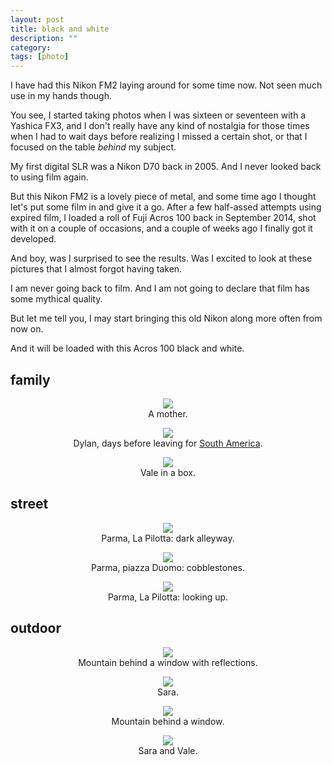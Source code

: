 ```yaml
---
layout: post
title: black and white
description: ""
category:
tags: [photo]
---
```


I have had this Nikon FM2 laying around for some time now. Not seen much use in my hands though.

You see, I started taking photos when I was sixteen or seventeen with a Yashica FX3, and I don't really have any kind of nostalgia for those times when I had to wait days before realizing I missed a certain shot, or that I focused on the table _behind_ my subject.

My first digital SLR was a Nikon D70 back in 2005. And I never looked back to using film again.

But this Nikon FM2 is a lovely piece of metal, and some time ago I thought let's put some film in and give it a go. After a few half-assed attempts using expired film, I loaded a roll of Fuji Acros 100 back in September 2014, shot with it on a couple of occasions, and a couple of weeks ago I finally got it developed.

And boy, was I surprised to see the results. Was I excited to look at these pictures that I almost forgot having taken.

I am never going back to film. And I am not going to declare that film has some mythical quality.

But let me tell you, I may start bringing this old Nikon along more often from now on.

And it will be loaded with this Acros 100 black and white.

## family

<center>
    <a href="https://www.flickr.com/photos/aadm/16531503390" title="201409xx_FUJIACROS100_14 by Alessandro Amato, on Flickr"><img src="https://farm9.staticflickr.com/8577/16531503390_713f0e5f15_c.jpg"></a>
    <figcaption>A mother.</figcaption>
</center>
<p>

<center>
    <a href="https://www.flickr.com/photos/aadm/16693069136" title="201409xx_FUJIACROS100_03 by Alessandro Amato, on Flickr"><img src="https://farm9.staticflickr.com/8580/16693069136_747780c61b_c.jpg"></a>
    <figcaption>Dylan, days before leaving for <a href="http://www.dylankier.com/blog/faces-trinidad">South America</a>.</figcaption>
</center>
<p>

<center>
    <a href="https://www.flickr.com/photos/aadm/16511591827" title="201409xx_FUJIACROS100_37 by Alessandro Amato, on Flickr"><img src="https://farm9.staticflickr.com/8678/16511591827_79b0e9896e_c.jpg"></a>
    <figcaption>Vale in a box.</figcaption>
</center>
<p>

## street

<center>
    <a href="https://www.flickr.com/photos/aadm/16531497000" title="201409xx_FUJIACROS100_23 by Alessandro Amato, on Flickr"><img src="https://farm9.staticflickr.com/8671/16531497000_4ca5855b91_c.jpg"></a>
    <figcaption>Parma, La Pilotta: dark alleyway.</figcaption>
</center>
<p>

<center>
    <a href="https://www.flickr.com/photos/aadm/16717644631" title="201409xx_FUJIACROS100_26 by Alessandro Amato, on Flickr"><img src="https://farm9.staticflickr.com/8572/16717644631_8bdc81f7fa_c.jpg"></a>
    <figcaption>Parma, piazza Duomo: cobblestones.</figcaption>
</center>
<p>

<center>
    <a href="https://www.flickr.com/photos/aadm/16531490780" title="201409xx_FUJIACROS100_24 by Alessandro Amato, on Flickr"><img src="https://farm9.staticflickr.com/8599/16531490780_48a3d60df7_c.jpg"></a>
    <figcaption>Parma, La Pilotta: looking up.</figcaption>
</center>
<p>


## outdoor

<center>
    <a href="https://www.flickr.com/photos/aadm/16717824302" title="201409xx_FUJIACROS100_30 by Alessandro Amato, on Flickr"><img src="https://farm9.staticflickr.com/8566/16717824302_bf4c66aa0e_c.jpg"></a>
    <figcaption>Mountain behind a window with reflections.</figcaption>
</center>
<p>

<center>
    <a href="https://www.flickr.com/photos/aadm/16098950093" title="201409xx_FUJIACROS100_29 by Alessandro Amato, on Flickr"><img src="https://farm9.staticflickr.com/8617/16098950093_d95c7bcce3_c.jpg"></a>
    <figcaption>Sara.</figcaption>
</center>
<p>

<center>
    <a href="https://www.flickr.com/photos/aadm/16717616531" title="201409xx_FUJIACROS100_31 by Alessandro Amato, on Flickr"><img src="https://farm9.staticflickr.com/8619/16717616531_734255cf89_c.jpg"></a>
    <figcaption>Mountain behind a window.</figcaption>
</center>
<p>

<center>
    <a href="https://www.flickr.com/photos/aadm/16692977766" title="201409xx_FUJIACROS100_33 by Alessandro Amato, on Flickr"><img src="https://farm9.staticflickr.com/8671/16692977766_2f0f7beec3_c.jpg"></a>
    <figcaption>Sara and Vale.</figcaption>
</center>
<p>
